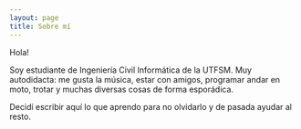 ```yaml
---
layout: page
title: Sobre mí
---
```


Hola!

Soy estudiante de Ingeniería Civil Informática de la UTFSM. Muy autodidacta: me gusta la música, estar con amigos, programar andar en moto, trotar y muchas diversas cosas de forma esporádica.

Decidí escribir aquí lo que aprendo para no olvidarlo y de pasada ayudar al resto.
